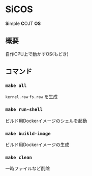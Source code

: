 # SiCOS

**Si**mple **C**OJT **OS**

## 概要

自作CPU上で動かすOS(もどき)

## コマンド

### `make all`

`kernel.raw` `fs.raw` を生成

### `make run-shell`

ビルド用Dockerイメージのシェルを起動

### `make buikld-image`

ビルド用Dockerイメージの生成

### `make clean`

一時ファイルなど削除
